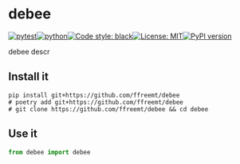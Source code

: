 # debee
[![pytest](https://github.com/ffreemt/debee/actions/workflows/routine-tests.yml/badge.svg)](https://github.com/ffreemt/debee/actions)[![python](https://img.shields.io/static/v1?label=python+&message=3.8%2B&color=blue)](https://www.python.org/downloads/)[![Code style: black](https://img.shields.io/badge/code%20style-black-000000.svg)](https://github.com/psf/black)[![License: MIT](https://img.shields.io/badge/License-MIT-yellow.svg)](https://opensource.org/licenses/MIT)[![PyPI version](https://badge.fury.io/py/debee.svg)](https://badge.fury.io/py/debee)

debee descr

## Install it

```shell
pip install git+https://github.com/ffreemt/debee
# poetry add git+https://github.com/ffreemt/debee
# git clone https://github.com/ffreemt/debee && cd debee
```

## Use it
```python
from debee import debee

```
